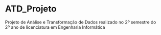# ATD_Projeto
Projeto de Análise e Transformação de Dados realizado no 2º semestre do 2º ano de licenciatura em Engenharia Informática
